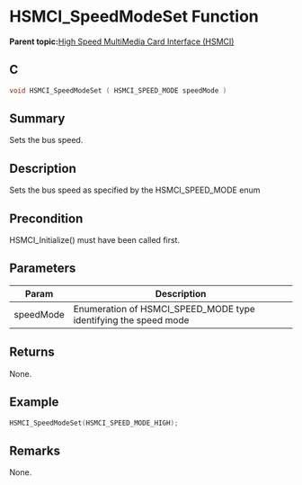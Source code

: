 # HSMCI\_SpeedModeSet Function

**Parent topic:**[High Speed MultiMedia Card Interface \(HSMCI\)](GUID-E5CEFDBB-10FA-4C89-AAAF-A8ED4107A071.md)

## C

```c
void HSMCI_SpeedModeSet ( HSMCI_SPEED_MODE speedMode )
```

## Summary

Sets the bus speed.

## Description

Sets the bus speed as specified by the HSMCI\_SPEED\_MODE enum

## Precondition

HSMCI\_Initialize\(\) must have been called first.

## Parameters

|Param|Description|
|-----|-----------|
|speedMode|Enumeration of HSMCI\_SPEED\_MODE type identifying the speed mode|

## Returns

None.

## Example

```c
HSMCI_SpeedModeSet(HSMCI_SPEED_MODE_HIGH);
```

## Remarks

None.


